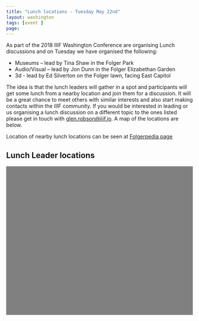 ```yaml
---
title: "Lunch locations - Tuesday May 22nd"
layout: washington
tags: [event ]
page:
---
```


As part of the 2018 IIIF Washington Conference are organising Lunch discussions and on Tuesday we have organised the following:

 * Museums – lead by Tina Shaw in the Folger Park
 * Audio/Visual – lead by Jon Dunn in the Folger Elizabethan Garden
 * 3d - lead by Ed Silverton on the Folger lawn, facing East Capitol

The idea is that the lunch leaders will gather in a spot and participants will get some lunch from a nearby location and join them for a discussion. It will be a great chance to meet others with similar interests and also start making contacts within the IIIF community. If you would be interested in leading or us organising a lunch discussion on a different topic to the ones listed please get in touch with glen.robson@iiif.io. A map of the locations are below.

Location of nearby lunch locations can be seen at [Folgerpedia page][lunch]
## Lunch Leader locations

<div id="map" style="width: 100%; height: 400px; background-color: grey;" ></div>
<script>
  function initMap() {
    var lc = {lat: 38.8887,lng:-77.0046};
    var map = new google.maps.Map(document.getElementById('map'), {
      zoom: 15,
      center: lc
    });

    // Hide box if there is a click in the map
    map.addListener('click', function() {
                            if (CurrentInfoBox != null) {
                                CurrentInfoBox.close();
                            }
                            CurrentInfoBox = null;
                    });
    markers = [];
    var marker = null;

    function wrapEventCallback(callback){
        var args = Array.prototype.slice.call(arguments, 1);
        return function(e){
            callback.apply(this, args)
        }
    }
    var CurrentInfoBox = null;
    infoBoxFunction = function(index, text) {
        if (CurrentInfoBox != null) {
            CurrentInfoBox.close();
        }
        CurrentInfoBox = new google.maps.InfoWindow({ content: text});
        CurrentInfoBox.open(map, markers[index]);
    };
    var text = "Audio/Visual – lead by Jon Dunn in the Folger Elizabethan Garden"
    var marker = new google.maps.Marker({
      position: {lat: 38.889360069568944, lng:-77.00233273169522},
      title: text,
      map: map
    });
    marker.addListener('click',wrapEventCallback(infoBoxFunction, 0, text));
    markers.push(marker)

    text = "3d - lead by Ed Silverton on the Folger lawn, facing East Capitol"
    var marker2 = new google.maps.Marker({
      position: {lat: 38.88957440885658, lng:-77.00289693151296},
      title: text,
      map: map
    });
    marker2.addListener('click',wrapEventCallback(infoBoxFunction, 1, text));
    markers.push(marker2)

    text = "Thomas Jefferson Building, Library of Congress"
    var marker3 = new google.maps.Marker({
      position: {lat: 38.8887,lng:-77.0046},
      title: text,
      map: map
    });
    marker3.addListener('click',wrapEventCallback(infoBoxFunction, 2, text));
    markers.push(marker3)

    text = "Museums – lead by Tina Shaw in the Folger Park"
    var marker4 = new google.maps.Marker({
      position: {lat: 38.8846992,lng:-77.0026464},
      title: text,
      map: map
    });
    marker4.addListener('click',wrapEventCallback(infoBoxFunction, 3, text));
    markers.push(marker4)
  }
</script>

<script async defer src="https://maps.googleapis.com/maps/api/js?key=AIzaSyABBvwq6o-hTwwlEaLLK7SLLPC0emBOSjE&callback=initMap" ></script>

[lunch]: https://folgerpedia.folger.edu/Dining_out_near_the_Folger
